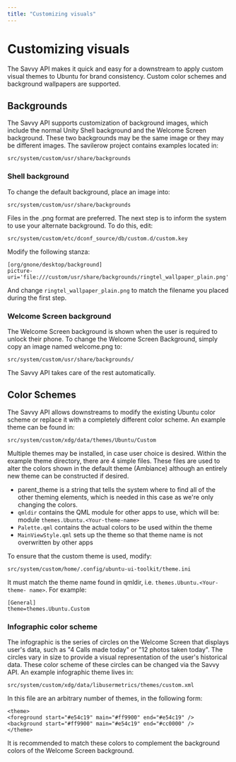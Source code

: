 ```yaml
---
title: "Customizing visuals"
---
```


# Customizing visuals

The Savvy API makes it quick and easy for a downstream to apply custom visual
themes to Ubuntu for brand consistency. Custom color schemes and background
wallpapers are supported.

## Backgrounds

The Savvy API supports customization of background images, which include the
normal Unity Shell background and the Welcome Screen background. These two
backgrounds may be the same image or they may be different images. The
savilerow project contains examples located in:

```
src/system/custom/usr/share/backgrounds
```

### Shell background

To change the default background, place an image into:

```
src/system/custom/usr/share/backgrounds
```

Files in the .png format are preferred. The next step is to inform the system
to use your alternate background. To do this, edit:

```
src/system/custom/etc/dconf_source/db/custom.d/custom.key
```

Modify the following stanza:

```
[org/gnone/desktop/background]
picture-uri='file:///custom/usr/share/backgrounds/ringtel_wallpaper_plain.png'
```

And change `ringtel_wallpaper_plain.png` to match the filename you placed during
the first step.

### Welcome Screen background

The Welcome Screen background is shown when the user is required to unlock
their phone. To change the Welcome Screen Background, simply copy an image
named welcome.png to:

```
src/system/custom/usr/share/backgrounds/
```

The Savvy API takes care of the rest automatically.

## Color Schemes

The Savvy API allows downstreams to modify the existing Ubuntu color scheme or
replace it with a completely different color scheme. An example theme can be
found in:

```
src/system/custom/xdg/data/themes/Ubuntu/Custom
```

Multiple themes may be installed, in case user choice is desired. Within the
example theme directory, there are 4 simple files. These files are used to
alter the colors shown in the default theme (Ambiance) although an entirely
new theme can be constructed if desired.

  * parent_theme is a string that tells the system where to find all of the other theming elements, which is needed in this case as we're only changing the colors.
  * `qmldir` contains the QML module for other apps to use, which will be: module `themes.Ubuntu.<Your-theme-name>`
  * `Palette.qml` contains the actual colors to be used within the theme
  * `MainViewStyle.qml` sets up the theme so that theme name is not overwritten by other apps

To ensure that the custom theme is used, modify:

```
src/system/custom/home/.config/ubuntu-ui-toolkit/theme.ini
```

It must match the theme name found in qmldir, i.e. `themes.Ubuntu.<Your-theme-
name>`. For example:

```
[General]
theme=themes.Ubuntu.Custom
```

### Infographic color scheme

The infographic is the series of circles on the Welcome Screen that displays
user's data, such as "4 Calls made today" or "12 photos taken today". The
circles vary in size to provide a visual representation of the user's
historical data. These color scheme of these circles can be changed via the
Savvy API. An example infographic theme lives in:

```
src/system/custom/xdg/data/libusermetrics/themes/custom.xml
```

In this file are an arbitrary number of themes, in the following form:

```
<theme>
<foreground start="#e54c19" main="#ff9900" end="#e54c19" />
<background start="#ff9900" main="#e54c19" end="#cc0000" />
</theme>
```

It is recommended to match these colors to complement the background colors of
the Welcome Screen background.
